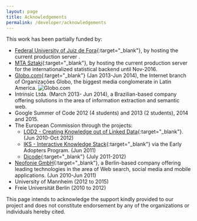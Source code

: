 ```yaml
---
layout: page
title: Acknowledgements
permalink: /developer/acknowledgements
---
```


This work has been partially funded by:

* [Federal University of Juiz de Fora](http://www.ufjf.br){:target="_blank"}, by hosting the current production server .
* [MTA Sztaki](http://sztaki.hu){:target="_blank"}, by hosting the current production server for the internationalized statistical backend until Nov-2016.
* [Globo.com](http://www.globo.com/){:target="_blank"} (Jan 2013-Jun 2014), the Internet branch of Organizações Globo, the biggest media conglomerate in Latin America. ![Globo.com](http://s.glbimg.com/en/ho/static/globocom2012/img/gcom_marca_og.jpg)
* Intrinsic Ltda. (March 2013- Jun 2014), a Brazilian-based company offering solutions in the area of information extraction and semantic web.
* Google Summer of Code 2012 (4 students) and 2013 (2 students), 2014 and 2015.
* The European Commission through the projects:
    * [LOD2 - Creating Knowledge out of Linked Data](http://lod2.eu/){:target="_blank"}. (Jun 2010-Oct 2012)
    * [IKS - Interactive Knowledge Stack](http://www.iks-project.eu/){:target="_blank"} via the Early Adopters Program. (Jun 2011)
    * [Dicode](http://dicode-project.eu/){:target="_blank"} (July 2011-2012)
* [Neofonie GmbH](http://www.neofonie.de/){:target="_blank"}, a Berlin-based company offering leading technologies in the area of Web search, social media and mobile applications. (Jun 2010-Jun 2011)
* University of Mannheim (2012 to 2015)
* Freie Universität Berlin (2010 to 2012)

This page intends to acknowledge the support kindly provided to our project and does not constitute endorsement by any of the organizations or individuals hereby cited.
